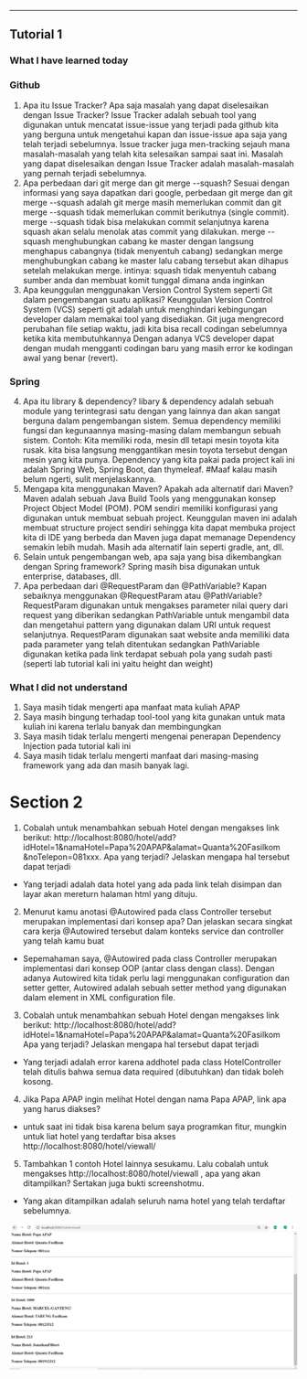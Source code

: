 ---
## Tutorial 1
### What I have learned today
### Github
1. Apa itu Issue Tracker? Apa saja masalah yang dapat diselesaikan dengan Issue Tracker?
 Issue Tracker adalah sebuah tool yang digunakan untuk mencatat issue-issue yang terjadi pada github kita yang berguna untuk mengetahui kapan dan issue-issue apa saja yang telah terjadi sebelumnya. Issue tracker juga men-tracking sejauh mana masalah-masalah yang telah kita selesaikan sampai saat ini.
Masalah yang dapat diselesaikan dengan Issue Tracker adalah masalah-masalah yang pernah terjadi sebelumnya.
2. Apa perbedaan dari git merge dan git merge --squash?
Sesuai dengan informasi yang saya dapatkan dari google, perbedaan git merge dan git merge --squash adalah git merge masih memerlukan commit dan git merge --squash tidak memerlukan commit berikutnya (single commit). merge --squash tidak bisa melakukan commit selanjutnya karena squash akan selalu menolak atas commit yang dilakukan. merge --squash menghubungkan cabang ke master dengan langsung menghapus cabangnya (tidak menyentuh cabang) sedangkan merge menghubungkan cabang ke master lalu cabang tersebut akan dihapus setelah melakukan merge.
intinya: squash tidak menyentuh cabang sumber anda dan membuat komit tunggal dimana anda inginkan
3. Apa keunggulan menggunakan Version Control System seperti Git dalam pengembangan suatu
aplikasi?
Keunggulan Version Control System (VCS) seperti git adalah untuk menghindari kebingungan developer dalam memakai tool yang disediakan. Git juga mengrecord perubahan file setiap waktu, jadi kita bisa recall codingan sebelumnya ketika kita membutuhkannya
Dengan adanya VCS developer dapat dengan mudah mengganti codingan baru yang masih error ke kodingan awal yang benar (revert).
### Spring
4. Apa itu library & dependency?
libary & dependency adalah sebuah module yang terintegrasi satu dengan yang lainnya dan akan sangat berguna dalam pengembangan sistem. Semua dependency memiliki fungsi dan kegunaannya masing-masing dalam membangun sebuah sistem. Contoh: Kita memiliki roda, mesin dll tetapi mesin toyota kita rusak. kita bisa langsung menggantikan mesin toyota tersebut dengan mesin yang kita punya.
Dependency yang kita pakai pada project kali ini adalah Spring Web, Spring Boot, dan thymeleaf. #Maaf kalau masih belum ngerti, sulit menjelaskannya.
5. Mengapa kita menggunakan Maven? Apakah ada alternatif dari Maven?
Maven adalah sebuah Java Build Tools yang menggunakan konsep Project Object Model (POM). POM sendiri memiliki konfigurasi yang digunakan untuk membuat sebuah project. Keunggulan maven ini adalah membuat structure project sendiri sehingga kita dapat membuka project kita di IDE yang berbeda dan Maven juga dapat memanage Dependency semakin lebih mudah.
Masih ada alternatif lain seperti gradle, ant, dll.
6. Selain untuk pengembangan web, apa saja yang bisa dikembangkan dengan Spring framework?
Spring masih bisa digunakan untuk enterprise, databases, dll.
7. Apa perbedaan dari @RequestParam dan @PathVariable? Kapan sebaiknya menggunakan
@RequestParam atau @PathVariable?
RequestParam digunakan untuk mengakses parameter nilai query dari request yang diberikan sedangkan PathVariable untuk mengambil data dan mengetahui pattern yang digunakan dalam URI untuk request selanjutnya.
RequestParam digunakan saat website anda memiliki data pada parameter yang telah ditentukan sedangkan PathVariable digunakan ketika pada link terdapat sebuah pola yang sudah pasti (seperti lab tutorial kali ini yaitu height dan weight) 
### What I did not understand
1. Saya masih tidak mengerti apa manfaat mata kuliah APAP
2. Saya masih bingung terhadap tool-tool yang kita gunakan untuk mata kuliah ini karena terlalu banyak dan membingungkan
3. Saya masih tidak terlalu mengerti mengenai penerapan Dependency Injection pada tutorial kali ini
4. Saya masih tidak terlalu mengerti manfaat dari masing-masing framework yang ada
dan masih banyak lagi.

# Section 2
1. Cobalah untuk menambahkan sebuah Hotel dengan mengakses link berikut:
http://localhost:8080/hotel/add?idHotel=1&namaHotel=Papa%20APAP&alamat=Quanta%20Fasilkom
&noTelepon=081xxx. Apa yang terjadi? Jelaskan mengapa hal tersebut dapat terjadi
- Yang terjadi adalah data hotel yang ada pada link telah disimpan dan layar akan mereturn halaman html yang dituju.
2. Menurut kamu anotasi @Autowired pada class Controller tersebut merupakan
implementasi dari konsep apa? Dan jelaskan secara singkat cara kerja @Autowired tersebut dalam
konteks service dan controller yang telah kamu buat
- Sepemahaman saya, @Autowired pada class Controller merupakan implementasi dari konsep OOP (antar class dengan class). Dengan adanya Autowired kita tidak perlu lagi menggunakan configuration dan setter getter, Autowired adalah sebuah setter method yang digunakan dalam element in XML configuration file.
3. Cobalah untuk menambahkan sebuah Hotel dengan mengakses link berikut:
http://localhost:8080/hotel/add?idHotel=1&namaHotel=Papa%20APAP&alamat=Quanta%20Fasilkom
Apa yang terjadi? Jelaskan mengapa hal tersebut dapat terjadi
- Yang terjadi adalah error karena addhotel pada class HotelController telah ditulis bahwa semua data required (dibutuhkan) dan tidak boleh kosong.
4. Jika Papa APAP ingin melihat Hotel dengan nama Papa APAP, link apa yang harus
diakses?
- untuk saat ini tidak bisa karena belum saya programkan fitur, mungkin untuk liat hotel yang terdaftar bisa akses http://localhost:8080/hotel/viewall/
5. Tambahkan 1 contoh Hotel lainnya sesukamu. Lalu cobalah untuk mengakses
http://localhost:8080/hotel/viewall , apa yang akan ditampilkan? Sertakan juga bukti screenshotmu.
- Yang akan ditampilkan adalah seluruh nama hotel yang telah terdaftar sebelumnya.
<img src="/traveloke/screenshot.jpg" alt="Foto Task 5">
